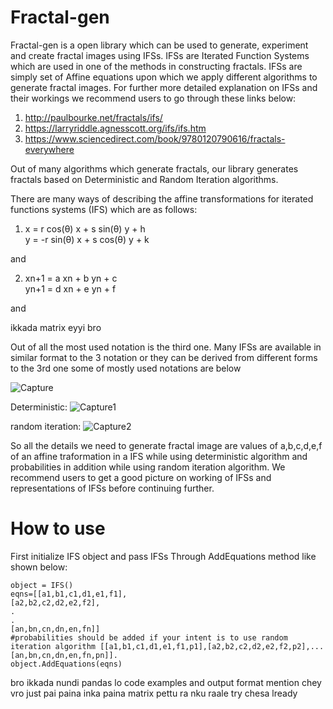 # Fractal-gen
Fractal-gen is a open library which can be used to generate, experiment and create fractal images using IFSs. IFSs are Iterated Function Systems which are used in one of the methods in constructing fractals. IFSs are simply set of Affine equations upon which we apply different algorithms to generate fractal images. For further more detailed explanation on IFSs and their workings we recommend users to go through these links below:
1. http://paulbourke.net/fractals/ifs/
2. https://larryriddle.agnesscott.org/ifs/ifs.htm
3. https://www.sciencedirect.com/book/9780120790616/fractals-everywhere

 Out of many algorithms which generate fractals, our library generates fractals based on Deterministic and Random Iteration algorithms. 
 
 There are many ways of describing the affine transformations for iterated functions systems (IFS) which are as follows:

1. x = r cos(θ) x + s sin(θ) y + h <br />
 y = -r sin(θ) x + s cos(θ) y + k<br />

and <br />

2. xn+1 = a xn + b yn + c<br />
 yn+1 = d xn + e yn + f<br />

and <br />

ikkada matrix eyyi bro


Out of all the most used notation is the third one. Many IFSs are available in similar format to the 3 notation or they can be derived from different forms to the 3rd one some of mostly used notations are below

![Capture](https://user-images.githubusercontent.com/37890718/114451965-84120b80-9bf5-11eb-92a8-e04e05b84c99.PNG)


Deterministic:
![Capture1](https://user-images.githubusercontent.com/37890718/114452267-e2d78500-9bf5-11eb-85c0-24fd4b97fbd1.PNG)

random iteration:
![Capture2](https://user-images.githubusercontent.com/37890718/114452284-e834cf80-9bf5-11eb-90db-368157db850d.PNG)

So all the details we need to generate fractal image are values of a,b,c,d,e,f of an affine traformation in a IFS while using deterministic algorithm and probabilities in addition while using random iteration algorithm. We recommend users to get a good picture on working of IFSs and representations of IFSs before continuing further.

# How to use 
First initialize IFS object and pass IFSs Through AddEquations method like shown below:

    object = IFS()
    eqns=[[a1,b1,c1,d1,e1,f1],
    [a2,b2,c2,d2,e2,f2],
    .
    .
    [an,bn,cn,dn,en,fn]]
    #probabilities should be added if your intent is to use random iteration algorithm [[a1,b1,c1,d1,e1,f1,p1],[a2,b2,c2,d2,e2,f2,p2],...     [an,bn,cn,dn,en,fn,pn]].
    object.AddEquations(eqns)
    
    
bro ikkada nundi pandas lo code examples and output format mention chey vro just pai paina inka paina matrix pettu ra nku raale try chesa lready

